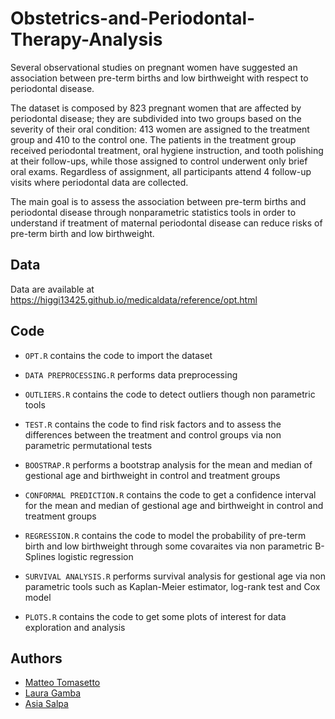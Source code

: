 # Obstetrics-and-Periodontal-Therapy-Analysis

Several observational studies on pregnant women have suggested an association
between pre-term births and low birthweight with respect to periodontal
disease. 

The dataset is composed by 823 pregnant women that are affected by periodontal
disease; they are subdivided into two groups based on the severity
of their oral condition: 413 women are assigned to the treatment group and
410 to the control one. The patients in the treatment group received periodontal
treatment, oral hygiene instruction, and tooth polishing at their
follow-ups, while those assigned to control underwent only brief oral exams.
Regardless of assignment, all participants attend 4 follow-up visits where
periodontal data are collected.

The main goal is to assess the association between pre-term births and periodontal disease through nonparametric statistics tools in order to understand if treatment of
maternal periodontal disease can reduce risks of pre-term birth and low
birthweight.

## Data

Data are available at https://higgi13425.github.io/medicaldata/reference/opt.html

## Code

- `OPT.R` contains the code to import the dataset

- `DATA PREPROCESSING.R` performs data preprocessing

- `OUTLIERS.R` contains the code to detect outliers though non parametric tools

- `TEST.R` contains the code to find risk factors and to assess the differences between the treatment and control groups via non parametric permutational tests

- `BOOSTRAP.R` performs a bootstrap analysis for the mean and median of gestional age and birthweight in control and treatment groups 

- `CONFORMAL PREDICTION.R` contains the code to get a confidence interval for the mean and median of gestional age and birthweight in control and treatment groups 

- `REGRESSION.R` contains the code to model the probability of pre-term birth and low birthweight through some covaraites via non parametric B-Splines logistic regression

- `SURVIVAL ANALYSIS.R` performs survival analysis for gestional age via non parametric tools such as Kaplan-Meier estimator, log-rank test and Cox model

- `PLOTS.R` contains the code to get some plots of interest for data exploration and analysis

## Authors
* [Matteo Tomasetto](https://github.com/MatteoTomasetto)
* [Laura Gamba](https://github.com/lauragamba)
* [Asia Salpa](https://github.com/asiasalpa)
